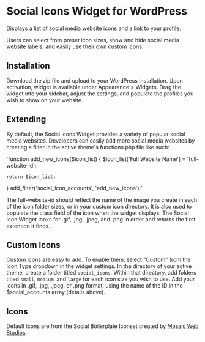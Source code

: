 Social Icons Widget for WordPress
=================================

Displays a list of social media website icons and a link to your profile.

Users can select from preset icon sizes, show and hide social media website labels, and easily use their own custom icons.


Installation
------------

Download the zip file and upload to your WordPress installation. Upon activation, widget is available under Appearance > Widgets. Drag the widget into your sidebar, adjust the settings, and populate the profiles you wish to show on your website.


Extending
---------

By default, the Social Icons Widget provides a variety of popular social media websites. Developers can easily add more social media websites by creating a filter in the active theme's functions.php file like such:

`function add_new_icons($icon_list) {
	$icon_list['Full Website Name'] = 'full-website-id';
 
	return $icon_list;
}
add_filter('social_icon_accounts', 'add_new_icons');`

The full-website-id should reflect the name of the image you create in each of the icon folder sizes, or in your custom icon directory. It is also used to populate the class field of the icon when the widget displays. The Social Icon Widget looks for .gif, .jpg, .jpeg, and .png in order and returns the first extention it finds.


Custom Icons
------------

Custom icons are easy to add. To enable them, select "Custom" from the Icon Type dropdown in the widget settings. In the directory of your active theme, create a folder titled `social_icons`. Within that directory, add folders titled `small`, `medium`, and `large` for each icon size you wish to use. Add your icons in .gif, .jpg, .jpeg, or .png format, using the name of the ID in the $social_accounts array (details above).


Icons
-----

Default icons are from the Social Boilerplate Iconset created by [Mosaic Web Studios](http://mosaic.ws/projects/boilerplate.php).

